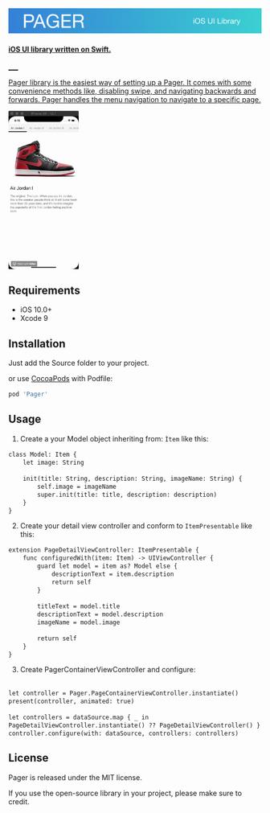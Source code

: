 <img src="https://github.com/WildStudio/Pager/blob/master/header.png">

<a href="https://github.com/WildStudio/Pager">

<h4>iOS UI library written on Swift.</h4>
___

Pager library is the easiest way of setting up a Pager.  It comes with some convenience methods like, disabling swipe, and navigating backwards and forwards. Pager handles the menu navigation to navigate to a specific page.

<img align="center" src="https://github.com/WildStudio/Pager/blob/master/animation.gif" width="140" height="315" /></a>

## Requirements

- iOS 10.0+
- Xcode 9

## Installation

Just add the Source folder to your project.

or use [CocoaPods](https://cocoapods.org) with Podfile:

``` ruby
pod 'Pager'
```
## Usage

1) Create a your Model object inheriting from: `Ìtem` like this:

```
class Model: Item {
    let image: String

    init(title: String, description: String, imageName: String) {
        self.image = imageName
        super.init(title: title, description: description)
    }
}

```

2) Create your detail view controller and conform to `ItemPresentable` like this:

```
extension PageDetailViewController: ItemPresentable {
    func configuredWith(item: Item) -> UIViewController {
        guard let model = item as? Model else {
            descriptionText = item.description
            return self
        }
        
        titleText = model.title
        descriptionText = model.description
        imageName = model.image
        
        return self
    }
}
```

3) Create PagerContainerViewController and configure:

```

let controller = Pager.PageContainerViewController.instantiate()
present(controller, animated: true)

let controllers = dataSource.map { _ in PageDetailViewController.instantiate() ?? PageDetailViewController() }
controller.configure(with: dataSource, controllers: controllers)
```

## License

Pager is released under the MIT license.

If you use the open-source library in your project, please make sure to credit.
